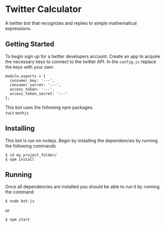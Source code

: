 # Twitter Calculator
A twitter bot that recognizes and replies to simple mathematical expressions.

## Getting Started
To begin sign up for a twitter developers account.
Create an app to acquire the necessary keys to connect to the twitter API.  In the `config.js` replace the keys with your own.
```
module.exports = {
  consumer_key: '---',
  consumer_secret: '---',
  access_token: '---',
  access_token_secret: '---'
};
```

This bot uses the following npm packages.<br/>
`twit`
`mathjs`

## Installing
This bot is run on nodejs.
Begin by installing the dependencies by running the following commands
```
$ cd my_project_folder/
$ npm install
```

## Running

Once all dependencies are installed you should be able to run it by running the command
```
$ node bot.js
```
or
```
$ npm start
```
